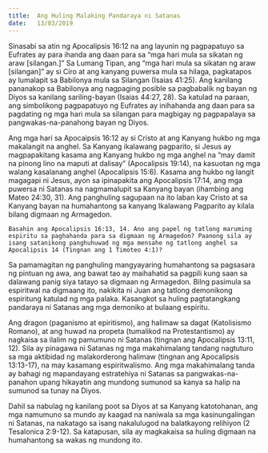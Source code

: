 ```yaml
---
title:  Ang Huling Malaking Pandaraya ni Satanas
date:   13/03/2019
---
```


Sinasabi sa atin ng Apocalipsis 16:12 na ang layunin ng pagpapatuyo sa Eufrates ay para ihanda ang daan para sa “mga hari mula sa sikatan ng araw [silangan.]” Sa Lumang Tipan, ang “mga hari mula sa sikatan ng araw [silangan]” ay si Ciro at ang kanyang puwersa mula sa hilaga, pagkatapos ay lumalapit sa Babilonya mula sa Silangan (Isaias 41:25). Ang kanilang pananakop sa Babilonya ang nagpaging posible sa pagbabalik ng bayan ng Diyos sa kanilang sariling-bayan (Isaias 44:27, 28). Sa katulad na paraan, ang simbolikong pagpapatuyo ng Eufrates ay inihahanda ang daan para sa pagdating ng mga hari mula sa silangan para magbigay ng pagpapalaya sa pangwakas-na-panahong bayan ng Diyos.

Ang mga hari sa Apocaipsis 16:12 ay si Cristo at ang Kanyang hukbo ng mga makalangit na anghel. Sa Kanyang ikalawang pagparito, si Jesus ay magpapakitang kasama ang Kanyang hukbo ng mga anghel na “may damit na pinong lino na maputi at dalisay” (Apocalipsis 19:14), na kasuotan ng mga walang kasalanang anghel (Apocalipsis 15:6). Kasama ang hukbo ng langit magagapi ni Jesus, ayon sa ipinapakita ang Apocalipsis 17:14, ang mga puwersa ni Satanas na nagmamalupit sa Kanyang bayan (ihambing ang Mateo 24:30, 31). Ang panghuling sagupaan na ito laban kay Cristo at sa Kanyang bayan na humahantong sa kanyang Ikalawang Pagparito ay kilala bilang digmaan ng Armagedon.

`Basahin ang Apocalipsis 16:13, 14. Ano ang papel ng tatlong maruming espiritu sa paghahanda para sa digmaan ng Armagedon? Paanong sila ay isang satanikong panghuhuwad ng mga mensahe ng tatlong anghel sa Apocalipsis 14 (Tingnan ang 1 Timoteo 4:1)?`

Sa pamamagitan ng panghuling mangyayaring humahantong sa pagsasara ng pintuan ng awa, ang bawat tao ay maihahatid sa pagpili kung saan sa dalawang panig siya tatayo sa digmaan ng Armagedon. Bilng pasimula sa espiritwal na digmaang ito, nakikita ni Juan ang tatlong demonikong espiritung katulad ng mga palaka. Kasangkot sa huling pagtatangkang pandaraya ni Satanas ang mga demoniko at bulaang espiritu.

Ang dragon (paganismo at epiritismo), ang halimaw sa dagat (Katolisismo Romano), at ang huwad na propeta (tumalikod na Protestantismo) ay nagkaisa sa ilalim ng pamumuno ni Satanas (tingnan ang Apocalipsis 13:11, 12). Sila ay pinagawa ni Satanas ng mga makahimalang tandang nagtuturo sa mga aktibidad ng malakorderong halimaw (tingnan ang Apocalipsis 13:13-17), na may kasamang espiritwalismo. Ang mga makahimalang tanda ay bahagi ng mapandayang estratehiya ni Satanas sa pangwakas-na-panahon upang hikayatin ang mundong sumunod sa kanya sa halip na sumunod sa tunay na Diyos.

Dahil sa nabulag ng kanilang poot sa Diyos at sa Kanyang katotohanan, ang mga namumuno sa mundo ay kaagad na naniwala sa mga kasinungalingan ni Satanas, na nakatago sa isang nakalulugod na balatkayong relihiyon (2 Tesalonica 2:9-12). Sa katapusan, sila ay magkakaisa sa huling digmaan na humahantong sa wakas ng mundong ito.